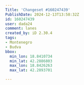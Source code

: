 ```yaml
---
Title: 'Changeset #160247439'
PublishDate: 2024-12-13T13:58:32Z
id: 160247439
user: dada24
comment: lanes
created_by: iD 2.30.4
tags:
- Montenegro
- Budva
bbox:
  min_lon: 18.8410734
  min_lat: 42.2886803
  max_lon: 18.8426263
  max_lat: 42.2893701

---
```

